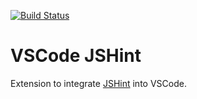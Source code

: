 [![Build Status](https://travis-ci.org/Microsoft/vscode-jshint.svg?branch=master)](https://travis-ci.org/Microsoft/vscode-jshint)

# VSCode JSHint

Extension to integrate [JSHint](http://jshint.com/) into VSCode.
